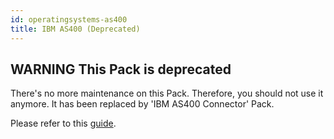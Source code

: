 ```yaml
---
id: operatingsystems-as400
title: IBM AS400 (Deprecated)
---
```


## **WARNING** This Pack is deprecated

There's no more maintenance on this Pack. Therefore, you should not use it anymore.
It has been replaced by 'IBM AS400 Connector' Pack.

Please refer to this [guide](operatingsystems-as400-connector). 
